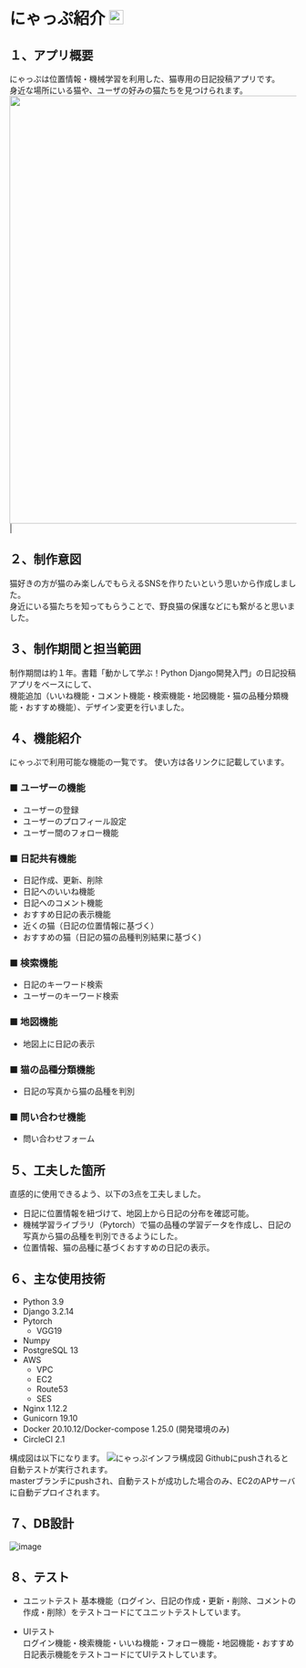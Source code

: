 # にゃっぷ紹介 <img src="https://user-images.githubusercontent.com/112099340/188294475-50ddd4cf-69bf-4c5b-820f-2618ad8f8345.png" width="25px">

## １、アプリ概要
にゃっぷは位置情報・機械学習を利用した、猫専用の日記投稿アプリです。  
身近な場所にいる猫や、ユーザの好みの猫たちを見つけられます。  
<img src="https://user-images.githubusercontent.com/112099340/230686206-7ac1aa37-0713-4911-ae1a-10f13581d721.gif" width="750px">|

## ２、制作意図
猫好きの方が猫のみ楽しんでもらえるSNSを作りたいという思いから作成しました。  
身近にいる猫たちを知ってもらうことで、野良猫の保護などにも繋がると思いました。  

## ３、制作期間と担当範囲
制作期間は約１年。書籍「動かして学ぶ！Python Django開発入門」の日記投稿アプリをベースにして、  
機能追加（いいね機能・コメント機能・検索機能・地図機能・猫の品種分類機能・おすすめ機能）、デザイン変更を行いました。  

## ４、機能紹介
にゃっぷで利用可能な機能の一覧です。
使い方は各リンクに記載しています。
### ■ ユーザーの機能  
- ユーザーの登録
- ユーザーのプロフィール設定
- ユーザー間のフォロー機能

### ■ 日記共有機能
- 日記作成、更新、削除
- 日記へのいいね機能
- 日記へのコメント機能
- おすすめ日記の表示機能
 - 近くの猫（日記の位置情報に基づく）
 - おすすめの猫（日記の猫の品種判別結果に基づく)

### ■ 検索機能
- 日記のキーワード検索
- ユーザーのキーワード検索

### ■ 地図機能
- 地図上に日記の表示

### ■ 猫の品種分類機能
- 日記の写真から猫の品種を判別

### ■ 問い合わせ機能
- 問い合わせフォーム

## ５、工夫した箇所
直感的に使用できるよう、以下の3点を工夫しました。  
- 日記に位置情報を紐づけて、地図上から日記の分布を確認可能。
- 機械学習ライブラリ（Pytorch）で猫の品種の学習データを作成し、日記の写真から猫の品種を判別できるようにした。
- 位置情報、猫の品種に基づくおすすめの日記の表示。

## ６、主な使用技術
- Python 3.9  
- Django 3.2.14
- Pytorch 
  - VGG19
- Numpy
- PostgreSQL 13
- AWS
  - VPC  
  - EC2
  - Route53
  - SES
- Nginx 1.12.2
- Gunicorn 19.10
- Docker 20.10.12/Docker-compose 1.25.0 (開発環境のみ)
- CircleCI 2.1

構成図は以下になります。
![にゃっぷインフラ構成図](https://user-images.githubusercontent.com/112099340/197382272-3506273b-293f-4d91-94f0-6edfd33203ae.png)
Githubにpushされると自動テストが実行されます。  
masterブランチにpushされ、自動テストが成功した場合のみ、EC2のAPサーバに自動デプロイされます。

## ７、DB設計
![image](https://user-images.githubusercontent.com/112099340/230691358-580789a2-7969-49d4-bf1f-57fe0bddb588.png)

## ８、テスト
- ユニットテスト
基本機能（ログイン、日記の作成・更新・削除、コメントの作成・削除）をテストコードにてユニットテストしています。

- UIテスト  
ログイン機能・検索機能・いいね機能・フォロー機能・地図機能・おすすめ日記表示機能をテストコードにてUIテストしています。


